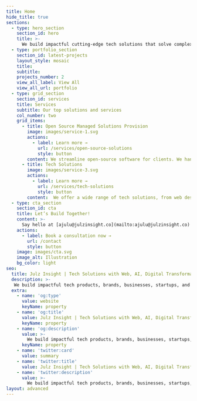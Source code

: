 ```yaml
---
title: Home
hide_title: true
sections:
  - type: hero_section
    section_id: hero
    title: >-
      We build impactful cutting-edge tech solutions that solve complex business challenges
  - type: portfolio_section
    section_id: latest-projects
    layout_style: mosaic
    title:
    subtitle:
    projects_number: 2
    view_all_label: View All
    view_all_url: portfolio
  - type: grid_section
    section_id: services
    title: Services
    subtitle: Our top solutions and services
    col_number: two
    grid_items:
      - title: Open Source Managed Solutions Provision
        image: images/service-1.svg
        actions:
          - label: Learn more →
            url: /services/open-source-solutions
            style: button
        content: We streamline open-source software for clients. We handle hosting, customization, and ongoing management. Our experts tailor the software to fit unique needs, ensuring security, compliance, and optimal performance.
      - title: Tech Solutions
        image: images/service-3.svg
        actions:
          - label: Learn more →
            url: /services/tech-solutions
            style: button
        content:  We offer a wide range of tech solutions, from web design and visual identity design to ICT equipment vending and managed solutions provisioning. Our goal is to leverage tech in empowering businesses.
  - type: cta_section
    section_id: cta
    title: Let’s Build Together!
    content: >-
      Say hello at [ajulu@julzinsight.co](mailto:ajulu@julzinsight.co) or book a 1-on-1 consultation call and let's kickstart your project now.
    actions:
      - label: Book a consultation now →
        url: /contact
        style: button
    image: images/cta.svg
    image_alt: Illustration
    bg_color: light
seo:
  title: Julz Insight | Tech Solutions with Web, AI, Digital Transformation & Cloud Expertise
  description: >-
   We build impactful tech products, brands, businesses, startups, and solutions that solve complex challenges. Illuminating possibilities.
  extra:
    - name: 'og:type'
      value: website
      keyName: property
    - name: 'og:title'
      value: Julz Insight | Tech Solutions with Web, AI, Digital Transformation & Cloud Expertise
      keyName: property
    - name: 'og:description'
      value: >-
        We build impactful tech products, brands, businesses, startups, and solutions that solve complex challenges. Illuminating possibilities.
      keyName: property
    - name: 'twitter:card'
      value: summary
    - name: 'twitter:title'
      value: Julz Insight | Tech Solutions with Web, AI, Digital Transformation & Cloud Expertise
    - name: 'twitter:description'
      value: >-
        We build impactful tech products, brands, businesses, startups, and solutions that solve complex challenges. Illuminating possibilities.
layout: advanced
---
```

